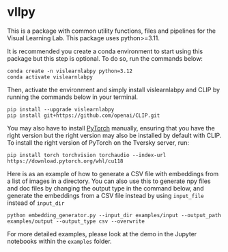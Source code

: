# vllpy

This is a package with common utility functions, files and pipelines for the Visual Learning Lab. This package uses python>=3.11.

It is recommended you create a conda environment to start using this package but this step is optional. To do so, run the commands below:

```
conda create -n vislearnlabpy python=3.12
conda activate vislearnlabpy
```

Then, activate the environment and simply install vislearnlabpy and CLIP by running the commands below in your terminal. 

```
pip install --upgrade vislearnlabpy
pip install git+https://github.com/openai/CLIP.git
```

You may also have to install [PyTorch](https://pytorch.org/) manually, ensuring that you have the right version but the right version may also be installed by default with CLIP. To install the right version of PyTorch on the Tversky server, run:
```
pip install torch torchvision torchaudio --index-url https://download.pytorch.org/whl/cu118
```

Here is as an example of how to generate a CSV file with embeddings from a list of images in a directory. You can also use this to generate npy files and doc files by changing the output type in the command below, and generate the embeddings from a CSV file instead by using `input_file` instead of `input_dir`
``` 
python embedding_generator.py --input_dir examples/input --output_path examples/output --output_type csv --overwrite
```

For more detailed examples, please look at the demo in the Jupyter notebooks within the `examples` folder.
